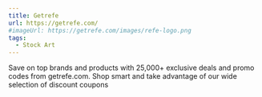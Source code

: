 ```yaml
---
title: Getrefe
url: https://getrefe.com/
#imageUrl: https://getrefe.com/images/refe-logo.png
tags:
  - Stock Art
---
```


Save on top brands and products with 25,000+ exclusive deals and promo codes from getrefe.com. Shop smart and take advantage of our wide selection of discount coupons
